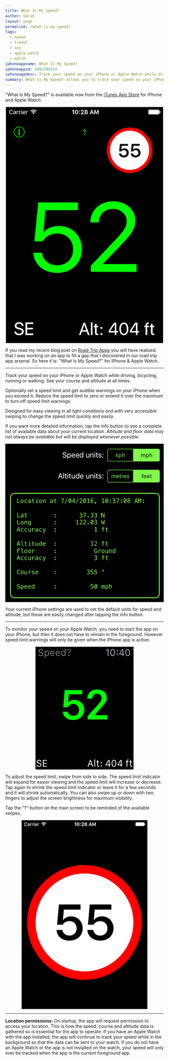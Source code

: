 ```yaml
---
title: What Is My Speed?
author: Sarah
layout: page
permalink: /what-is-my-speed/
tags:
  - speed
  - travel
  - ios
  - apple watch
  - watch
iphoneappname: What Is My Speed?
iphoneappid: 1091394524
iphoneappdesc: Track your speed on your iPhone or Apple Watch while driving, bicycling, running or walking. See your course and altitude at all times. Set the speed limit to trigger warnings where appropriate.
summary: What Is My Speed? allows you to track your speed on your iPhone or Apple Watch while driving, bicycling, running or walking. See your course and altitude at all times. Set the speed limit to trigger warnings where appropriate.
---
```

<style>
img {
    display: block;
    margin-left: auto;
    margin-right: auto }
</style>

"What Is My Speed?" is available now from the [iTunes App Store][1] for iPhone and Apple Watch.

![What Is My Speed? - iPhone][2]

If you read my recent blog post on [Road Trip Apps][6] you will have realised that I was working on an app to fill a gap that I discovered in our road trip app arsenal. So here it is: "What Is My Speed?" for iPhone & Apple Watch.

---

Track your speed on your iPhone or Apple Watch while driving, bicycling, running or walking.
See your course and altitude at all times.

Optionally set a speed limit and get audible warnings on your iPhone when you exceed it. Reduce the speed limit to zero or extend it over the maximum to turn off speed limit warnings.

Designed for easy viewing in all light conditions and with very accessible swiping to change the speed limit quickly and easily.

If you want more detailed information, tap the info button to see a complete list of available data about your current location. *Altitude and floor data may not always be available but will be displayed whenever possible.*

![What Is My Speed? details - iPhone][3]

Your current iPhone settings are used to set the default units for speed and altitude, but these are easily changed after tapping the info button.

---

To monitor your speed on your Apple Watch, you need to start the app on your iPhone, but then it does not have to remain in the foreground. However speed limit warnings will only be given when the iPhone app is active.

![What Is My Speed? Apple Watch][4]

To adjust the speed limit, swipe from side to side. The speed limit indicator will expand for easier viewing and the speed limit will increase or decrease. Tap again to shrink the speed limit indicator or leave it for a few seconds and it will shrink automatically. You can also swipe up or down with two fingers to adjust the screen brightness for maximum visibility.

Tap the "?" button on the main screen to be reminded of the available swipes.

![What Is My Speed? adjust speed limit - iPhone][5]

---

**Location permissions:** On startup, the app will request permission to access your location. This is how the speed, course and altitude data is gathered so is essential for the app to operate. If you have an Apple Watch with the app installed, the app will continue to track your speed while in the background so that the data can be sent to your watch. If you do not have an Apple Watch or the app is not installed on the watch, your speed will only ever be tracked when the app is the current foreground app.

[1]: https://itunes.apple.com/app/what-is-my-speed/id1091394524
[2]: /images/speed_1.png
[3]: /images/speed_2.png
[4]: /images/speed_watch_1.png
[5]: /images/speed_3.png
[6]: /2016/04/road-trip-apps/
